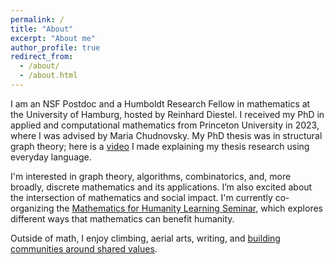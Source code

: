 ```yaml
---
permalink: /
title: "About"
excerpt: "About me"
author_profile: true
redirect_from:
  - /about/
  - /about.html
---
```

I am an NSF Postdoc and a Humboldt Research Fellow in mathematics at the University of Hamburg, hosted by Reinhard Diestel. I received my PhD in applied and computational mathematics from Princeton University in 2023, where I was advised by Maria Chudnovsky. My PhD thesis was in structural graph theory; here is a [video](https://mediacentral.princeton.edu/media/Explaining%20treewidth%20through%20the%20Traveling%20Salesman%20Problem%2C%20Tara%20Abrishami%2C%20GS%20%20(2278472)/1_54cmvif1/297780972) I made explaining my thesis research using everyday language. 

I'm interested in graph theory, algorithms, combinatorics, and, more broadly, discrete mathematics and its applications. I’m also excited about the intersection of mathematics and social impact. I'm currently co-organizing the [Mathematics for Humanity Learning Seminar](https://www.minhyongkim.net/research/current-seminars/mathematics-for-humanity), which explores different ways that mathematics can benefit humanity. 

Outside of math, I enjoy climbing, aerial arts, writing, and [building communities around shared values](https://twod.princeton.edu/). 
